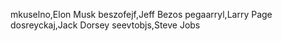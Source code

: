 mkuselno,Elon Musk
beszofejf,Jeff Bezos
pegaarryl,Larry Page
dosreyckaj,Jack Dorsey
seevtobjs,Steve Jobs
